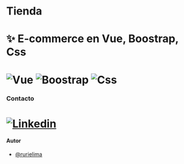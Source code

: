 # Tienda
✨ E-commerce en Vue, Boostrap, Css 
=======
![Vue](	https://img.shields.io/badge/Vue.js-35495E?style=for-the-badge&logo=vue.js&logoColor=4FC08D)
![Boostrap](https://img.shields.io/badge/Bootstrap-563D7C?style=for-the-badge&logo=bootstrap&logoColor=white)
![Css](https://img.shields.io/badge/CSS3-1572B6?style=for-the-badge&logo=css3&logoColor=white)
======

### Contacto

[![Linkedin](https://img.shields.io/badge/LinkedIn-0077B5?style=for-the-badge&logo=linkedin&logoColor=white)](https://www.linkedin.com/in/rurie-lima/)
======

#### Autor

- [@rurielima](https://www.github.com/RurieLima)